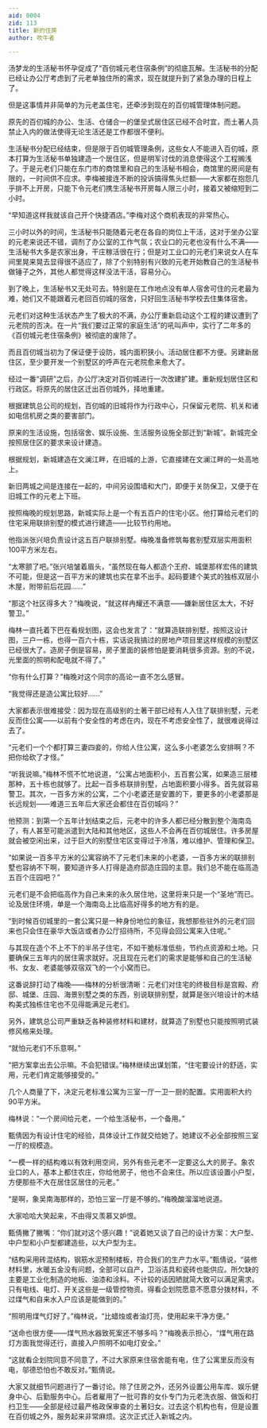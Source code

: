 ```yaml
---
aid: 0004
zid: 113
title: 新的住房
author: 吹牛者

---
```




  汤梦龙的生活秘书怀孕促成了“百仞城元老住宿条例”的彻底瓦解。生活秘书的分配已经让办公厅考虑到了元老单独住所的需求，现在就提升到了紧急办理的日程上了。

  但是这事情并非简单的为元老盖住宅，还牵涉到现在的百仞城管理体制问题。

  原先的百仞城的办公、生活、仓储合一的堡垒式居住区已经不合时宜，而土著人员禁止入内的做法使得无论生活还是工作都很不便利。

  生活秘书分配已经结束，但是限于百仞城管理条例，这些女人不能进入百仞城，原本打算为生活秘书单独建造一个居住区，但是明军讨伐的消息使得这个工程搁浅了。于是元老们只能在东门市的商馆里和自己的生活秘书相会，商馆里的房间是有限的，一时间供不应求。李梅被接连不断的投诉搞得焦头烂额——大家都在抱怨几乎排不上开房，只能下令元老们携生活秘书开房每人限三小时，接着又被缩短到二小时。

  “早知道这样我就该自己开个快捷酒店。”李梅对这个商机表现的非常热心。

  三小时以外的时间，生活秘书只能随着元老在各自的岗位上干活，这对于坐办公室的元老来说还不错，调剂了办公室的工作气氛；农业口的元老也没有什么不满——生活秘书大多是农家出身，干庄稼活很在行；但是对工业口的元老们来说女人在车间里晃来晃去显得很不适应了，除了个别特别有兴致的元老开始教自己的生活秘书做锤子之外，其他人都觉得这样没法干活，容易分心。

  到了晚上，生活秘书又无处可去。特别是在工作地点没有单人宿舍可住的元老最为难，她们又不能跟着元老回百仞城的宿舍，只好回生活秘书学校去住集体宿舍。

  元老们对这种生活状态产生了极大的不满，办公厅重新启动这个工程的建议遭到了元老院的否决。在一片“我们要过正常的家庭生活”的吼叫声中，实行了二年多的《百仞城元老住宿条例》被彻底的废除了。

  而且百仞城当初为了保证便于设防，城内面积狭小。活动居住都不方便。另建新居住区，至少要开发一个别墅区的呼声在元老院愈来愈大了。

  经过一番“调研”之后，办公厅决定对百仞城进行一次改建扩建。重新规划居住区和行政区。将原先的居住区迁出百仞城外，择地重建。

  根据建筑总公司的规划，百仞城的旧城将作为行政中心，只保留元老院、机关和诸如电信机房之类的要害部门。

  原来的生活设施，包括宿舍、娱乐设施、生活服务设施全部迁到“新城”。新城完全按照居住区的要求来设计建造。

  根据规划，新城建造在文澜江畔，在旧城的上游，它直接建在文澜江畔的一处高地上。

  新旧两城之间是连接在一起的，中间另设围墙和大门，即便于关防保卫，又便于在旧城工作的元老上下班。

  按照梅晚的规划思路，新城实际上是一个有五百户的住宅小区。他打算给元老们的住宅采用联排别墅的模式进行建造——比较节约用地。

  他指派张兴培负责设计这五百户联排别墅。梅晚准备修筑每套别墅双层实用面积100平方米左右。

  “太寒颤了吧。”张兴培皱着眉头，“虽然现在每人都造个王府、城堡那样宏伟的建筑不可能，但是这一百平方米的建筑也实在拿不出手。起码要建个美式的独栋双层小木屋，附带前后花园……”

  “那这个社区得多大？”梅晚说，“就这样冉耀还不满意——嫌新居住区太大，不好警卫。”

  梅林一直托着下巴在看规划图，这会也发言了：“就算造联排别墅，按照这设计图，三户一栋，也得一百六十栋，实话说我搞过的房地产项目里这样规模的别墅区已经很大了。造房子倒是容易，房子里面的装修怕是要消耗很多资源。别的不说，光里面的照明和配电就不得了。”

  “你有什么打算？”梅晚对这个同宗的高论一直不怎么感冒。

  “我觉得还是造公寓比较好……”

  大家都表示很难接受：因为现在高级别的土著干部已经有人入住了联排别墅，元老反而住公寓——以前有个安全性的考虑在内，现在不考虑安全性了，就很难说得过去了。

  “元老们一个个都打算三妻四妾的，你给人住公寓，这么多小老婆怎么安排啊？不把你给砍了才怪。”

  “听我说嘛。”梅林不慌不忙地说道，“公寓占地面积小，五百套公寓，如果造三层楼那种，五十栋也就够了。比起一百多栋联排别墅，占地面积要小得多。首先就容易警卫。其次，一百多方米的公寓，二个小老婆还是安置的下，要更多的小老婆那是长远规划——难道三五年后大家还会都住在百仞城吗？”

  他预测：到第一个五年计划结束之后，元老中的许多人都已经分散到整个海南岛了，有人甚至可能派遣到大陆和其他地区，这些人不会再在百仞城居住。许多房屋就会被空闲出来，过于巨大的别墅住宅区变得过于冷落，难以维护、管理和保卫。

  “如果说一百多平方米的公寓容纳不了元老们未来的小老婆，一百多方米的联排别墅也容纳不下啊，要知道许多人打得是造府邸造庄园的主意。我们总不能在临高造五百个庄园吧？”

  元老们是不会把临高作为自己未来的永久居住地，这里将来只是一个“圣地”而已。论及居住环境，单是一个海南岛上比临高好得多的地方有的是。

  “到时候百仞城里的一套公寓只是一种身份地位的象征，我想那些驻外的元老们回来也只会住在豪华大饭店或者办公厅招待所，不见得会回公寓来入住呢。”

  与其现在造个不上不下的半吊子住宅，不如干脆标准低些，节约点资源和土地。只要确保三五年内的居住需求就好。况且现在元老们的需求是能够和自己的生活秘书、女友、老婆能够双宿双飞的一个小窝而已。

  这番说辞打动了梅晚——梅林的分析很清晰：元老们对住宅的终极目标是宫殿、府邸、城堡、庄园、海景别墅之类的东西，别说联排别墅，就算是张兴培设计的木结构美式独栋住宅也不见得能满足元老们。

  另外，建筑总公司严重缺乏各种装修材料和建材，就算造了别墅也只能按照明式装修风格来处理。

  “就怕元老们不乐意啊。”

  “把方案拿出去公示嘛。不会犯错误。”梅林继续出谋划策，“住宅要设计的舒适，实用，元老们肯定能够接受的。”

  几个人商量了下，决定元老标准公寓为三室一厅一卫一厨的配置。实用面积大约90平方米。

  梅林说：“一个房间给元老，一个给生活秘书，一个备用。”

  甄倩因为有设计住宅的经验，具体设计工作就交给她了。她建议不必全部按照三室一厅的规模造。

  “一模一样的结构难以有效利用空间，另外有些元老不一定要这么大的房子。象农业口的人，基本上都住农庄，你给他房子，他也不会来住。所以应该设置小户型，方便那些不大在居住区居住的元老。”

  “是啊，象吴南海那样的，恐怕三室一厅是不够的。”梅晚酸溜溜地说道。

  大家哈哈大笑起来，不由得又羡慕又妒恨。

  甄倩撇了撇嘴：“你们就对这个感兴趣！”说着她又谈了自己的设计方案：大户型、中户型和小户型都建造些，以大户型为主。

  “结构采用砖混结构，钢筋水泥预制楼板，符合我们的生产力水平。”甄倩说，“装修材料里，水暖五金没有问题，全部可以自产，卫浴洁具和瓷砖也能供应。所欠缺的主要是工业化制造的地板、油漆和涂料。不计较的话因陋就简大致可以满足需求。只有电线、电灯、开关这些是一级管控物资。得看企划院愿意不愿意分拨材料，不过煤气和自来水入户应该是能做到的。”

  “照明用煤气灯好了。”梅林说，“比蜡烛或者油灯亮，使用起来干净方便。”

  “送命也很方便——煤气热水器致死案还不够多吗？”梅晚表示担心，“煤气用在路灯方面我觉得还行，直接入户照明不如电灯安全。”

  “这就看企划院同意不同意了，不过大家原来住宿舍能有电，住了公寓里反而没有电，邬德恐怕也不敢反对。”甄倩说。

  大家又就细节问题进行了一番讨论。除了住房之外，还另外设置公用车库、娱乐健身中心、后勤服务中心。后者雇用了一批可靠的女仆专门为元老洗衣服、做饭和打扫卫生——全部是经过最严格政保审查的土著妇女。过去这个机构也有，但是设置在百仞城之外，服务起来非常麻烦。这次正式迁入新城之内。



